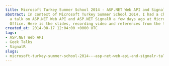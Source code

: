 ```yaml
---
title: Microsoft Turkey Summer School 2014 - ASP.NET Web API and SignalR Talk
abstract: In context of Microsoft Turkey Summer School 2014, I had a chance to give
  a talk on ASP.NET Web API and ASP.NET SignalR a few days ago at Microsoft Turkey
  Office. Here is the slides, recording video and references from the talk.
created_at: 2014-08-17 12:04:00 +0000 UTC
tags:
- ASP.NET Web API
- Geek Talks
- SignalR
slugs:
- microsoft-turkey-summer-school-2014---asp-net-web-api-and-signalr-talk
---
```

